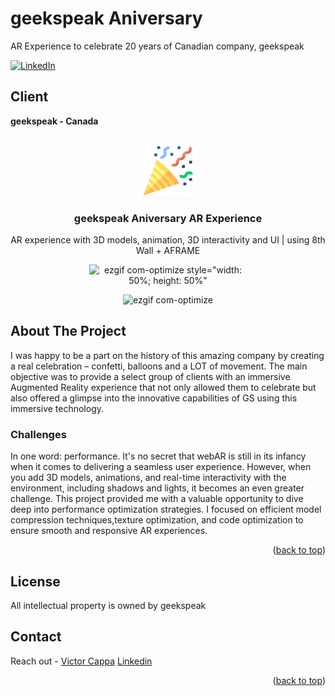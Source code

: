 # geekspeak Aniversary
AR Experience to celebrate 20 years of Canadian company, geekspeak

<div id="top"></div>

[![LinkedIn][linkedin-shield]][linkedin-url]

<h2>Client</h2>
<p><b>geekspeak - Canada </b></p>


<!-- PROJECT LOGO -->
 

<br />
<div align="center">
  <a href="https://github.com/victorcappa/geekspeak-aniversary">
    <img src="logo.png" alt="Logo" width="80" height="80">
  </a>

<h3 align="center">geekspeak Aniversary AR Experience</h3>

  <p align="center">
AR experience with 3D models, animation, 3D interactivity and UI | using 8th Wall + AFRAME
  </p>
  
<div style="width: 50%; height: 50%">
 
![ezgif com-optimize style="width: 50%; height: 50%"](https://github.com/victorcappa/geekspeak-aniversary/assets/40408965/698168de-1777-4781-81fe-206c68136a27)
 
![ezgif com-optimize](https://github.com/victorcappa/geekspeak-aniversary/assets/40408965/346c941d-f972-4d3a-8309-56123ae280a7)
 
 </div>


</div>


<!-- ABOUT THE PROJECT -->
## About The Project

 
<p align="left">
 <p> 
  I was happy to be a part on the history of this amazing company by creating a real celebration – confetti, balloons and a LOT of movement. The main objective was to provide a select group of clients with an immersive Augmented Reality experience that not only allowed them to celebrate but also offered a glimpse into the innovative capabilities of GS using this immersive technology.

 </p>
 
  <h3>Challenges</h3
   <p>
In one word: performance. It's no secret that webAR is still in its infancy when it comes to delivering a seamless user experience. However, when you add 3D models, animations, and real-time interactivity with the environment, including shadows and lights, it becomes an even greater challenge. This project provided me with a valuable opportunity to dive deep into performance optimization strategies. I focused on efficient model compression techniques,texture optimization, and code optimization to ensure smooth and responsive AR experiences. 
   </p>


<p align="right">(<a href="#top">back to top</a>)</p>


<!-- LICENSE -->
## License

All intellectual property is owned by geekspeak

<!-- CONTACT -->
## Contact

Reach out - <a href = "mailto: cappacurta@gmail.com">Victor Cappa</a>
<a href="https://www.linkedin.com/in/victor-cappa-50839788/">Linkedin</a>

<p align="right">(<a href="#top">back to top</a>)</p>

[linkedin-shield]: https://img.shields.io/badge/-LinkedIn-black.svg?style=for-the-badge&logo=linkedin&colorB=555
[linkedin-url]: https://www.linkedin.com/in/victor-cappa-50839788/
